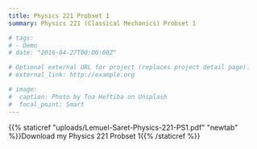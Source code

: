 ```yaml
---
title: Physics 221 Probset 1
summary: Physics 221 (Classical Mechanics) Probset 1 

# tags:
# - Demo
# date: "2016-04-27T00:00:00Z"

# Optional external URL for project (replaces project detail page).
# external_link: http://example.org

# image:
#  caption: Photo by Toa Heftiba on Unsplash
#  focal_point: Smart
---
```

{{% staticref "uploads/Lemuel-Saret-Physics-221-PS1.pdf" "newtab" %}}Download my Physics 221 Probset 1{{% /staticref %}}
